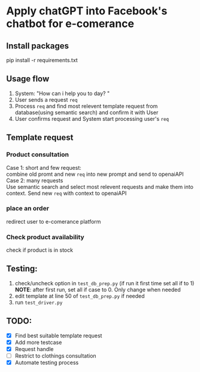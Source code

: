 # Apply chatGPT into Facebook's chatbot for e-comerance

## Install packages
pip install -r requirements.txt

## Usage flow
1. System: "How can i help you to day? "
2. User sends a request ```req```
3. Process ```req``` and find most relevent template request from database(using semantic search) and confirm it with User
4. User confirms request and System start processing user's ```req```

## Template request
### Product consultation
Case 1: short and few request: <br>
    combine old promt and new ```req``` into new prompt and send to openaiAPI <br>
Case 2: many requests <br>
    Use semantic search and select most relevent requests and make them into context. Send new ```req``` with context to openaiAPI <br>
### place an order
redirect user to e-comerance platform 
### Check product availability
check if product is in stock

## Testing:
1. check/uncheck option in ```test_db_prep.py``` (if run it first time set all if to 1)
**NOTE**: after first run, set all if case to 0. Only change when needed
2. edit template at line 50 of ```test_db_prep.py``` if needed
3. run ```test_driver.py```

## TODO:
- [x] Find best suitable template request
- [x] Add more testcase 
- [x] Request handle
- [ ] Restrict to clothings consultation
- [x] Automate testing process
